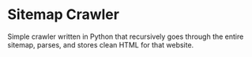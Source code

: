 # Sitemap Crawler

Simple crawler written in Python that recursively goes through the entire sitemap, parses, and stores clean HTML for that website.
